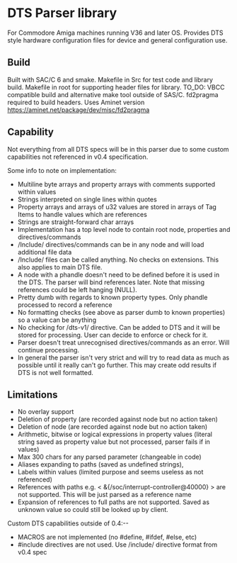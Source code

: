 # DTS Parser library
For Commodore Amiga machines running V36 and later OS. 
Provides DTS style hardware configuration files for device and general configuration use.

## Build
Built with SAC/C 6 and smake. Makefile in Src for test code and library build. Makefile in root for supporting header files for library.
TO_DO: VBCC compatible build and alternative make tool outside of SAS/C.
fd2pragma required to build headers. Uses Aminet version https://aminet.net/package/dev/misc/fd2pragma

## Capability
Not everything from all DTS specs will be in this parser due to some custom capabilities not referenced in v0.4 specification.

Some info to note on implementation:
* Multiline byte arrays and property arrays with comments supported within values 
* Strings interpreted on single lines within quotes
* Property arrays and arrays of u32 values are stored in arrays of Tag Items to handle values which are references
* Strings are straight-forward char arrays
* Implementation has a top level node to contain root node, properties and directives/commands
* /Include/ directives/commands can be in any node and will load additional file data
* /Include/ files can be called anything. No checks on extensions. This also applies to main DTS file.
* A node with a phandle doesn't need to be defined before it is used in the DTS. The parser will bind references later. Note that missing references could be left hanging (NULL).
* Pretty dumb with regards to known property types. Only phandle processed to record a reference
* No formatting checks (see above as parser dumb to known properties) so a value can be anything
* No checking for /dts-v1/ directive. Can be added to DTS and it will be stored for processing. User can decide to enforce or check for it.
* Parser doesn't treat unrecognised directives/commands as an error. Will continue processing.
* In general the parser isn't very strict and will try to read data as much as possible until it really can't go further. This may create odd results if DTS is not well formatted.

## Limitations
* No overlay support
* Deletion of property (are recorded against node but no action taken)
* Deletion of node (are recorded against node but no action taken)
* Arithmetic, bitwise or logical expressions in property values (literal string saved as property value but not processed, parser fails if in values)
* Max 300 chars for any parsed parameter (changeable in code)
* Aliases expanding to paths (saved as undefined strings),
* Labels within values (limited purpose and seems useless as not referenced)
* References with paths e.g. < &{/soc/interrupt-controller@40000} > are not supported. This will be just parsed as a reference name
* Expansion of references to full paths are not supported. Saved as unknown value so could still be looked up by client.

Custom DTS capabilities outside of 0.4:--
* MACROS are not implemented (no #define, #ifdef, #else, etc)
* #include directives are not used. Use /include/ directive format from v0.4 spec
